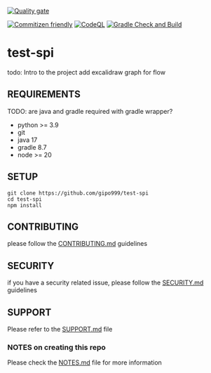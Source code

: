 [![Quality gate](https://sonarcloud.io/api/project_badges/quality_gate?project=gipo999_test-spi)](https://sonarcloud.io/summary/new_code?id=gipo999_test-spi)

[![Commitizen friendly](https://img.shields.io/badge/commitizen-friendly-brightgreen.svg)](http://commitizen.github.io/cz-cli/)
[![CodeQL](https://github.com/gipo999/test-spi/actions/workflows/github-code-scanning/codeql/badge.svg)](https://github.com/gipo999/test-spi/actions/workflows/github-code-scanning/codeql)
[![Gradle Check and Build](https://github.com/gipo999/test-spi/actions/workflows/gradle-check-build.yml/badge.svg)](https://github.com/gipo999/test-spi/actions/workflows/gradle-check-build.yml)

# test-spi

todo:
Intro to the project
add excalidraw graph for flow

## REQUIREMENTS

TODO: are java and gradle required with gradle wrapper?

- python >= 3.9
- git
- java 17
- gradle 8.7
- node >= 20

## SETUP

```console
git clone https://github.com/gipo999/test-spi
cd test-spi
npm install
```

## CONTRIBUTING

please follow the [CONTRIBUTING.md](.github/CONTRIBUTING.md) guidelines

## SECURITY

if you have a security related issue, please follow the [SECURITY.md](.github/SECURITY.md) guidelines

## SUPPORT

Please refer to the [SUPPORT.md](.github/SUPPORT.md) file

### NOTES on creating this repo

Please check the [NOTES.md](docs/general_notes.md) file for more information
